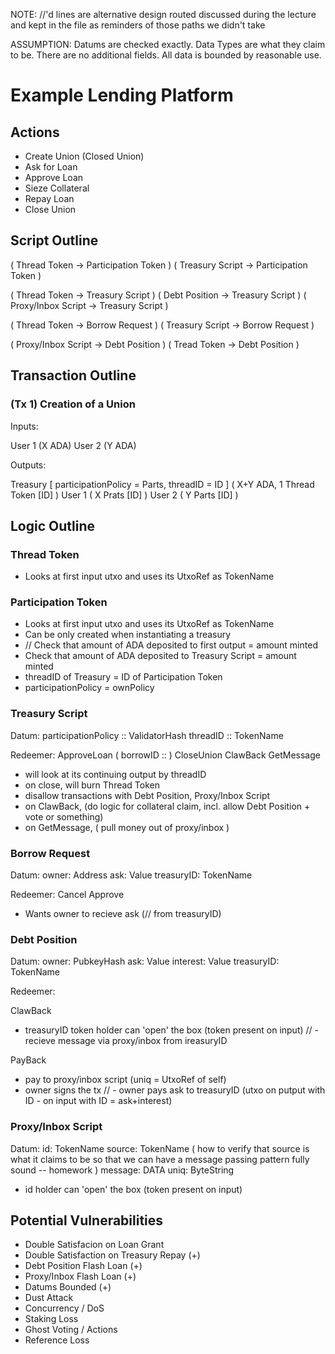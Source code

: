 NOTE: //'d lines are alternative design routed discussed during the lecture and kept in the file as reminders of those paths we didn't take

ASSUMPTION: Datums are checked exactly. Data Types are what they claim to be. There are no additional fields. All data is bounded by reasonable use. 

# Example Lending Platform

## Actions

- Create Union (Closed Union)
- Ask for Loan
- Approve Loan
- Sieze Collateral
- Repay Loan
- Close Union

## Script Outline

( Thread Token -> Participation Token )
( Treasury Script -> Participation Token )

( Thread Token -> Treasury Script )
( Debt Position -> Treasury Script )
( Proxy/Inbox Script -> Treasury Script )

( Thread Token -> Borrow Request )
( Treasury Script -> Borrow Request )

( Proxy/Inbox Script -> Debt Position )
( Tread Token -> Debt Position )

## Transaction Outline

### (Tx 1) Creation of a Union 

Inputs:

User 1 (X ADA)
User 2 (Y ADA)

Outputs:

Treasury [ participationPolicy = Parts, threadID = ID ] ( X+Y ADA, 1 Thread Token [ID] )
User 1 ( X Prats [ID] )
User 2 ( Y Parts [ID] )

## Logic Outline

### Thread Token

- Looks at first input utxo and uses its UtxoRef as TokenName

### Participation Token

- Looks at first input utxo and uses its UtxoRef as TokenName
- Can be only created when instantiating a treasury
- // Check that amount of ADA deposited to first output = amount minted
- Check that amount of ADA deposited to Treasury Script = amount minted
- threadID of Treasury = ID of Participation Token 
- participationPolicy = ownPolicy

### Treasury Script

Datum:
participationPolicy :: ValidatorHash
threadID :: TokenName

Redeemer:
ApproveLoan ( borrowID :: )
CloseUnion 
ClawBack
GetMessage 

- will look at its continuing output by threadID
- on close, will burn Thread Token 
- disallow transactions with Debt Position, Proxy/Inbox Script
- on ClawBack, (do logic for collateral claim, incl. allow Debt Position + vote or something) 
- on GetMessage, ( pull money out of proxy/inbox )

### Borrow Request

Datum:
owner: Address
ask: Value
treasuryID: TokenName

Redeemer:
Cancel
Approve

- Wants owner to recieve ask (// from treasuryID)

### Debt Position

Datum:
owner: PubkeyHash
ask: Value
interest: Value
treasuryID: TokenName

Redeemer:

ClawBack 
- treasuryID token holder can 'open' the box (token present on input) 
// - recieve message via proxy/inbox from ireasuryID

PayBack
- pay to proxy/inbox script (uniq = UtxoRef of self)
- owner signs the tx
// - owner pays ask to treasuryID (utxo on putput with ID - on input with ID = ask+interest)

### Proxy/Inbox Script

Datum:
id: TokenName
source: TokenName ( how to verify that source is what it claims to be so that we can have a message passing pattern fully sound -- homework )
message: DATA
uniq: ByteString

- id holder can 'open' the box (token present on input)

## Potential Vulnerabilities

- Double Satisfacion on Loan Grant 
- Double Satisfaction on Treasury Repay (+) 
- Debt Position Flash Loan (+)
- Proxy/Inbox Flash Loan (+)
- Datums Bounded (+)
- Dust Attack
- Concurrency / DoS
- Staking Loss
- Ghost Voting / Actions
- Reference Loss 